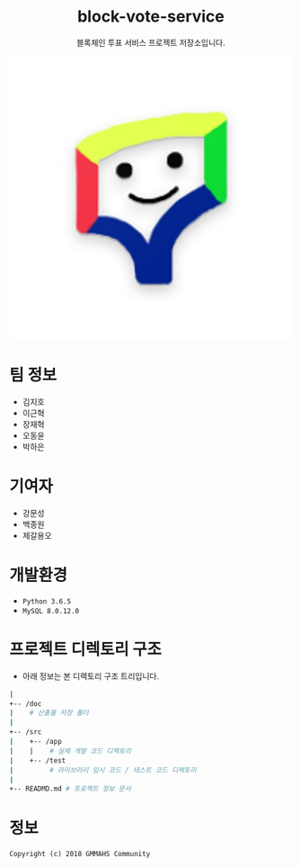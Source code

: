 <div align="center">

# block-vote-service
블록체인 투표 서비스 프로젝트 저장소입니다.

<img src="./profile.jpg">

</div>

# 팀 정보
- 김지호
- 이근혁
- 장재혁
- 오동윤
- 박하은

# 기여자
- 강문성
- 백종원
- 제갈용오

# 개발환경
- `Python 3.6.5`
- `MySQL 8.0.12.0`

# 프로젝트 디렉토리 구조
- 아래 정보는 본 디렉토리 구조 트리입니다.
```bash
|
+-- /doc
|    # 산출물 저장 폴더
|
+-- /src
|    +-- /app
|    |    # 실제 개발 코드 디렉토리
|    +-- /test
|         # 라이브러리 임시 코드 / 테스트 코드 디렉토리
|
+-- READMD.md # 프로젝트 정보 문서
``` 

# 정보
`Copyright (c) 2018 GMMAHS Community`